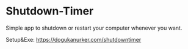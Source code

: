 # Shutdown-Timer
Simple app to shutdown or restart your computer whenever you want.                                                                            

Setup&Exe: https://dogukanurker.com/shutdowntimer
